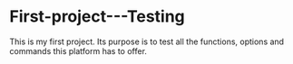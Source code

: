 # First-project---Testing
This is my first project. Its purpose is to test all the functions, options and commands this platform has to offer.
